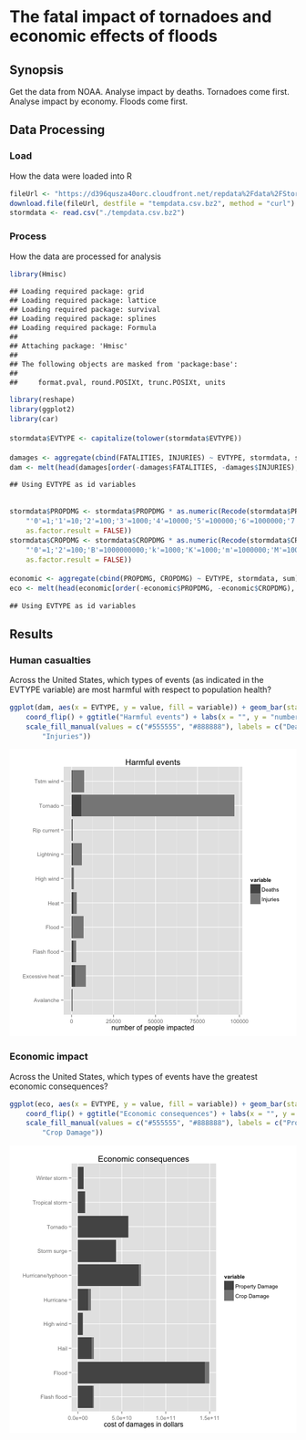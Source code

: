 # The fatal impact of tornadoes and economic effects of floods #

## Synopsis ##

Get the data from NOAA. Analyse impact by deaths. Tornadoes come first. Analyse impact by economy. Floods come first.

## Data Processing ##

### Load ###

How the data were loaded into R


```r
fileUrl <- "https://d396qusza40orc.cloudfront.net/repdata%2Fdata%2FStormData.csv.bz2"
download.file(fileUrl, destfile = "tempdata.csv.bz2", method = "curl")
stormdata <- read.csv("./tempdata.csv.bz2")
```


### Process ###

How the data are processed for analysis


```r
library(Hmisc)
```

```
## Loading required package: grid
## Loading required package: lattice
## Loading required package: survival
## Loading required package: splines
## Loading required package: Formula
## 
## Attaching package: 'Hmisc'
## 
## The following objects are masked from 'package:base':
## 
##     format.pval, round.POSIXt, trunc.POSIXt, units
```

```r
library(reshape)
library(ggplot2)
library(car)

stormdata$EVTYPE <- capitalize(tolower(stormdata$EVTYPE))

damages <- aggregate(cbind(FATALITIES, INJURIES) ~ EVTYPE, stormdata, sum)
dam <- melt(head(damages[order(-damages$FATALITIES, -damages$INJURIES), ], 10))
```

```
## Using EVTYPE as id variables
```

```r

stormdata$PROPDMG <- stormdata$PROPDMG * as.numeric(Recode(stormdata$PROPDMGEXP, 
    "'0'=1;'1'=10;'2'=100;'3'=1000;'4'=10000;'5'=100000;'6'=1000000;'7'=10000000;'8'=100000000;'B'=1000000000;'h'=100;'H'=100;'K'=1000;'m'=1000000;'M'=1000000;'-'=0;'?'=0;'+'=0", 
    as.factor.result = FALSE))
stormdata$CROPDMG <- stormdata$CROPDMG * as.numeric(Recode(stormdata$CROPDMGEXP, 
    "'0'=1;'2'=100;'B'=1000000000;'k'=1000;'K'=1000;'m'=1000000;'M'=1000000;''=0;'?'=0", 
    as.factor.result = FALSE))

economic <- aggregate(cbind(PROPDMG, CROPDMG) ~ EVTYPE, stormdata, sum)
eco <- melt(head(economic[order(-economic$PROPDMG, -economic$CROPDMG), ], 10))
```

```
## Using EVTYPE as id variables
```


## Results ##

### Human casualties ###

Across the United States, which types of events (as indicated in the EVTYPE variable) are most harmful with respect to population health?


```r
ggplot(dam, aes(x = EVTYPE, y = value, fill = variable)) + geom_bar(stat = "identity") + 
    coord_flip() + ggtitle("Harmful events") + labs(x = "", y = "number of people impacted") + 
    scale_fill_manual(values = c("#555555", "#888888"), labels = c("Deaths", 
        "Injuries"))
```

![plot of chunk unnamed-chunk-3](figure/unnamed-chunk-3.png) 


### Economic impact ###

Across the United States, which types of events have the greatest economic consequences?


```r
ggplot(eco, aes(x = EVTYPE, y = value, fill = variable)) + geom_bar(stat = "identity") + 
    coord_flip() + ggtitle("Economic consequences") + labs(x = "", y = "cost of damages in dollars") + 
    scale_fill_manual(values = c("#555555", "#888888"), labels = c("Property Damage", 
        "Crop Damage"))
```

![plot of chunk unnamed-chunk-4](figure/unnamed-chunk-4.png) 

